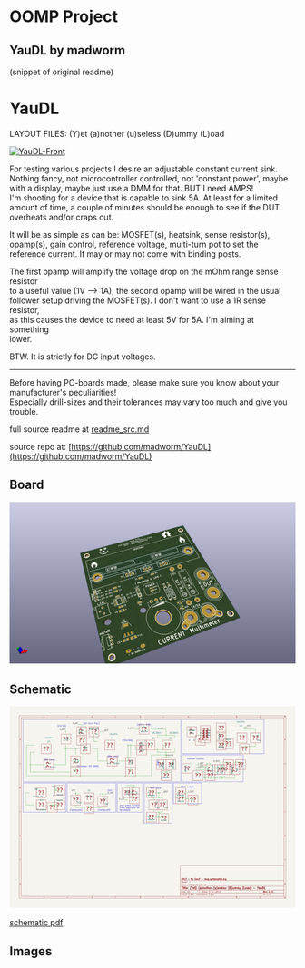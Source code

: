 # OOMP Project  
## YauDL  by madworm  
  
(snippet of original readme)  
  
YauDL  
=====  
  
LAYOUT FILES: (Y)et (a)nother (u)seless (D)ummy (L)oad  
  
[![YauDL-Front](/gerber_files/PNGs/YauDL-Front.png)](/gerber_files/PNGs/YauDL-Front.png)  
  
For testing various projects I desire an adjustable constant current sink.  
Nothing fancy, not microcontroller controlled, not 'constant power', maybe  
with a display, maybe just use a DMM for that. BUT I need AMPS!  
I'm shooting for a device that is capable to sink 5A. At least for a limited  
amount of time, a couple of minutes should be enough to see if the DUT  
overheats and/or craps out.  
  
It will be as simple as can be: MOSFET(s), heatsink, sense resistor(s),  
opamp(s), gain control, reference voltage, multi-turn pot to set the  
reference current. It may or may not come with binding posts.  
  
The first opamp will amplify the voltage drop on the mOhm range sense resistor  
to a useful value (1V --> 1A), the second opamp will be wired in the usual  
follower setup driving the MOSFET(s). I don't want to use a 1R sense resistor,  
as this causes the device to need at least 5V for 5A. I'm aiming at something  
lower.  
  
BTW. It is strictly for DC input voltages.  
  
  
---  
  
Before having PC-boards made, please make sure you know about your manufacturer's peculiarities!  
Especially drill-sizes and their tolerances may vary too much and give you trouble.  
  
  
  full source readme at [readme_src.md](readme_src.md)  
  
source repo at: [https://github.com/madworm/YauDL](https://github.com/madworm/YauDL)  
## Board  
  
[![working_3d.png](working_3d_600.png)](working_3d.png)  
## Schematic  
  
[![working_schematic.png](working_schematic_600.png)](working_schematic.png)  
  
[schematic pdf](working_schematic.pdf)  
## Images  

